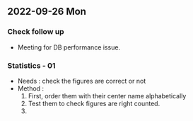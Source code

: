 ## 2022-09-26 Mon

### Check follow up
+ Meeting for DB performance issue.

### Statistics - 01
+ Needs : check the figures are correct or not
+ Method :
    1. First, order them with their center name alphabetically 
    2. Test them to check figures are right counted.
    3. 